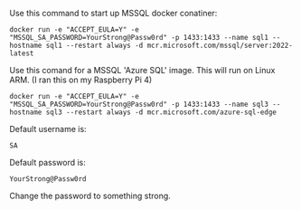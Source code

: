 Use this command to start up MSSQL docker conatiner:

```
docker run -e "ACCEPT_EULA=Y" -e "MSSQL_SA_PASSWORD=YourStrong@Passw0rd" -p 1433:1433 --name sql1 --hostname sql1 --restart always -d mcr.microsoft.com/mssql/server:2022-latest
```

Use this comand for a MSSQL 'Azure SQL' image.  This will run on Linux ARM. (I ran this on my Raspberry Pi 4)
```
docker run -e "ACCEPT_EULA=Y" -e "MSSQL_SA_PASSWORD=YourStrong@Passw0rd" -p 1433:1433 --name sql3 --hostname sql3 --restart always -d mcr.microsoft.com/azure-sql-edge
```

Default username is:
```
SA
```

Default password is:
```
YourStrong@Passw0rd
```

Change the password to something strong.
